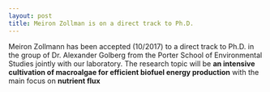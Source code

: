 ```yaml
---
layout: post
title: Meiron Zollman is on a direct track to Ph.D.
---
```



Meiron Zollmann has been accepted (10/2017) to a direct track to Ph.D. in the group of Dr. Alexander Golberg from the
Porter School of Environmental Studies jointly with our laboratory. The research topic will be **an intensive cultivation of macroalgae for efficient biofuel energy production** with the main focus on **nutrient flux**